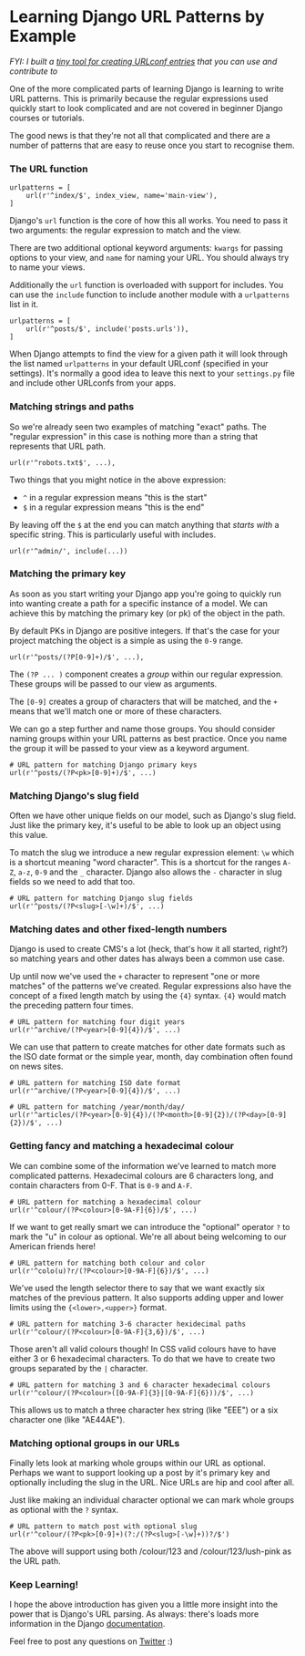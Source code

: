<!-- slug: 2017/10/15/50 -->
<!-- published: 2017-10-14T22:37:16.203Z -->

# Learning Django URL Patterns by Example

_FYI: I built a [tiny tool for creating URLconf entries](https:/sesh.github.io/urlconf/) that you can use and contribute to_

One of the more complicated parts of learning Django is learning to write URL patterns. This is primarily because the regular expressions used quickly start to look complicated and are not covered in beginner Django courses or tutorials.

The good news is that they're not all that complicated and there are a number of patterns that are easy to reuse once you start to recognise them.

### The URL function

```
urlpatterns = [
    url(r'^index/$', index_view, name='main-view'),
]
```

Django's `url` function is the core of how this all works. You need to pass it two arguments: the regular expression to match and the view.

There are two additional optional keyword arguments: `kwargs` for passing options to your view, and `name` for naming your URL. You should always try to name your views.

Additionally the `url` function is overloaded with support for includes. You can use the `include` function to include another module with a `urlpatterns` list in it.

```
urlpatterns = [
    url(r'^posts/$', include('posts.urls')),
]
```

When Django attempts to find the view for a given path it will look through the list named `urlpatterns` in your default URLconf (specified in your settings). It's normally a good idea to leave this next to your `settings.py` file and include other URLconfs from your apps.

### Matching strings and paths

So we're already seen two examples of matching "exact" paths. The "regular expression" in this case is nothing more than a string that represents that URL path.

```
url(r'^robots.txt$', ...),
```

Two things that you might notice in the above expression:

- `^` in a regular expression means "this is the start"
- `$` in a regular expression means "this is the end"

By leaving off the `$` at the end you can match anything that *starts with* a specific string. This is particularly useful with includes.

```
url(r'^admin/', include(...))
```


### Matching the primary key

As soon as you start writing your Django app you're going to quickly run into wanting create a path for a specific instance of a model. We can achieve this by matching the primary key (or pk) of the object in the path.

By default PKs in Django are positive integers. If that's the case for your project matching the object is a simple as using the `0-9` range.

```
url(r'^posts/(?P[0-9]+)/$', ...),
```

The `(?P ... )` component creates a *group* within our regular expression. These groups will be passed to our view as arguments.

The `[0-9]` creates a group of characters that will be matched, and the `+` means that we'll match one or more of these characters.

We can go a step further and name those groups. You should consider naming groups within your URL patterns as best practice. Once you name the group it will be passed to your view as a keyword argument.

```
# URL pattern for matching Django primary keys
url(r'^posts/(?P<pk>[0-9]+)/$', ...)
```


### Matching Django's slug field

Often we have other unique fields on our model, such as Django's slug field. Just like the primary key, it's useful to be able to look up an object using this value.

To match the slug we introduce a new regular expression element: `\w` which is a shortcut meaning "word character". This is a shortcut for the ranges `A-Z`, `a-z`, `0-9` and the `_` character. Django also allows the `-` character in slug fields so we need to add that too.

```
# URL pattern for matching Django slug fields
url(r'^posts/(?P<slug>[-\w]+)/$', ...)
```


### Matching dates and other fixed-length numbers

Django is used to create CMS's a lot (heck, that's how it all started, right?) so matching years and other dates has always been a common use case.

Up until now we've used the `+` character to represent "one or more matches" of the patterns we've created. Regular expressions also have the concept of a fixed length match by using the `{4}` syntax. `{4}` would match the preceding pattern four times.

```
# URL pattern for matching four digit years
url(r'^archive/(?P<year>[0-9]{4})/$', ...)
```

We can use that pattern to create matches for other date formats such as the ISO date format or the simple year, month, day combination often found on news sites.

```
# URL pattern for matching ISO date format
url(r'^archive/(?P<year>[0-9]{4})/$', ...)

# URL pattern for matching /year/month/day/
url(r'^articles/(?P<year>[0-9]{4})/(?P<month>[0-9]{2})/(?P<day>[0-9]{2})/$', ...)
```


### Getting fancy and matching a hexadecimal colour

We can combine some of the information we've learned to match more complicated patterns. Hexadecimal colours are 6 characters long, and contain characters from 0-F. That is `0-9` and `A-F`.

```
# URL pattern for matching a hexadecimal colour
url(r'^colour/(?P<colour>[0-9A-F]{6})/$', ...)
```

If we want to get really smart we can introduce the "optional" operator `?` to mark the "u" in colour as optional. We're all about being welcoming to our American friends here!

```
# URL pattern for matching both colour and color
url(r'^colo(u)?r/(?P<colour>[0-9A-F]{6})/$', ...)
```

We've used the length selector there to say that we want exactly six matches of the previous pattern. It also supports adding upper and lower limits using the `{<lower>,<upper>}` format.

```
# URL pattern for matching 3-6 character hexidecimal paths
url(r'^colour/(?P<colour>[0-9A-F]{3,6})/$', ...)
```

Those aren't all valid colours though! In CSS valid colours have to have either 3 or 6 hexadecimal characters. To do that we have to create two groups separated by the `|` character.

```
# URL pattern for matching 3 and 6 character hexadecimal colours
url(r'^colour/(?P<colour>([0-9A-F]{3}|[0-9A-F]{6}))/$', ...)
```

This allows us to match a three character hex string (like "EEE") or a six character one (like "AE44AE").

### Matching optional groups in our URLs

Finally lets look at marking whole groups within our URL as optional. Perhaps we want to support looking up a post by it's primary key and optionally including the slug in the URL. Nice URLs are hip and cool after all.

Just like making an individual character optional we can mark whole groups as optional with the `?` syntax.

```
# URL pattern to match post with optional slug
url(r'^colour/(?P<pk>[0-9]+)(?:/(?P<slug>[-\w]+))?/$')
```

The above will support using both /colour/123 and /colour/123/lush-pink as the URL path.

### Keep Learning!

I hope the above introduction has given you a little more insight into the power that is Django's URL parsing. As always: there's loads more information in the Django [documentation](https://docs.djangoproject.com/en/1.11/topics/http/urls/).

Feel free to post any questions on [Twitter](https://twitter.com/sesh) :)
